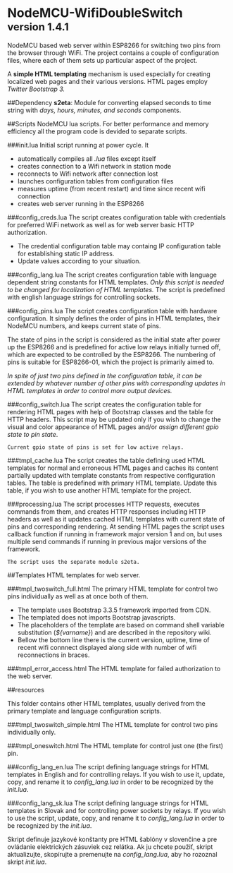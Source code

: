 # NodeMCU-WifiDoubleSwitch<br><small>version 1.4.1</small>
NodeMCU based web server within ESP8266 for switching two pins from the browser through WiFi. The project contains a couple of configuration files, where each of them sets up particular aspect of the project.

A **simple HTML templating** mechanism is used especially for creating localized web pages and their various versions. HTML pages employ *Twitter Bootstrap 3.*


<a id="dependency"></a>
##Dependency
**s2eta**: Module for converting elapsed seconds to time string with *days, hours, minutes, and seconds* components.


<a id="scripts"></a>
##Scripts
NodeMCU lua scripts. For better performance and memory efficiency all the program code is devided to separate scripts.

###init.lua
Initial script running at power cycle. It
- automatically compiles all *.lua* files except itself
- creates connection to a Wifi network in station mode
- reconnects to Wifi network after connection lost
- launches configuration tables from configuration files
- measures uptime (from recent restart) and time since recent wifi connection
- creates web server running in the ESP8266

###config_creds.lua
The script creates configuration table with credentials for preferred WiFi network as well as for web server basic HTTP authorization.
- The credential configuration table may containg IP configuration table for establishing static IP address. 
- Update values according to your situation.

###config_lang.lua
The script creates configuration table with language dependent string constants for HTML templates. *Only this script is needed to be changed for localization of HTML templates.* The script is predefined with english language strings for controlling sockets.

###config_pins.lua
The script creates configuration table with hardware configuration. It simply defines the order of pins in HTML templates, their NodeMCU numbers, and keeps current state of pins.

The state of pins in the script is considered as the initial state after power up the ESP8266 and is predefined for active low relays initially turned off, which are expected to be controlled by the ESP8266. The numbering of pins is suitable for ESP8266-01, which the project is primarily aimed to.

*In spite of just two pins defined in the configuration table, it can be extended by whatever number of other pins with corresponding updates in HTML templates in order to control more output devices.*  

###config_switch.lua
The script creates the configuration table for rendering HTML pages with help of Bootstrap classes and the table for HTTP headers. This script may be updated only if you wish to change the visual and color appearance of HTML pages and/or *assign different gpio state to pin  state*.

	Current gpio state of pins is set for low active relays.   

###tmpl_cache.lua
The script creates the table defining used HTML templates for normal and erroneous HTML pages and caches its content partially updated with template constants from respective configuration tables. The table is predefined with primary HTML template. Update this table, if you wish to use another HTML template for the project. 

###processing.lua
The script processes HTTP requests, executes commands from them, and creates HTTP responses including HTTP headers as well as it updates cached HTML templates with current state of pins and corresponding rendering.
At sending HTML pages the script uses callback function if running in framework major version 1 and on, but uses multiple send commands if running in previous major versions of the framework.

	The script uses the separate module s2eta. 


<a id="templates"></a>
##Templates
HTML templates for web server.

###tmpl_twoswitch_full.html
The primary HTML template for control two pins individually as well as at once both of them.

- The template uses Bootstrap 3.3.5 framework imported from CDN.
- The templated does not imports Bootstrap javascripts.
- The placeholders of the template are based on command shell variable substitution (*${varname}*) and are described in the repository wiki.
- Bellow the bottom line there is the current version, uptime, time of recent wifi connnect displayed along side with number of wifi reconnections in braces.

###tmpl_error_access.html
The HTML template for failed authorization to the web server.

##resources

This folder contains other HTML templates, usually derived from the primary template and language configuration scripts.

###tmpl_twoswitch_simple.html
The HTML template for control two pins individually only. 

###tmpl_oneswitch.html
The HTML template for control just one (the first) pin.

###config_lang_en.lua
The script defining language strings for HTML templates in English and for controlling relays. If you wish to use it, update, copy, and rename it to *config_lang.lua* in order to be recognized by the *init.lua*.

###config_lang_sk.lua
The script defining language strings for HTML templates in Slovak and for controlling power sockets by relays. If you wish to use the script, update, copy, and rename it to *config_lang.lua* in order to be recognized by the *init.lua*.

Skript definuje jazykové konštanty pre HTML šablóny v slovenčine a pre ovládanie elektrických zásuviek cez relátka. Ak ju chcete použiť, skript aktualizujte, skopírujte a premenujte na *config_lang.lua*, aby ho rozoznal skript *init.lua*. 
